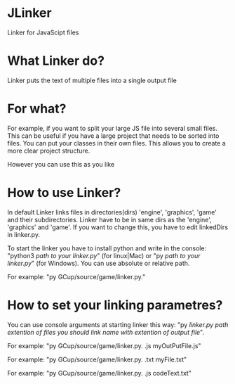 # JLinker
Linker for JavaScipt files

# What Linker do?
Linker puts the text of multiple files into a single output file 

# For what?
For example, if you want to split your large JS file into several small files. This can be useful if you have a large project that needs to be sorted into files. You can put your classes in their own files. This allows you to create a more clear project structure.

However you can use this as you like

# How to use Linker?
In default Linker links files in directories(dirs) 'engine', 'graphics', 'game' and their subdirectories. Linker have to be in same dirs as the 'engine', 'graphics' and 'game'. If you want to change this, you have to edit linkedDirs in linker.py.

To start the linker you have to install python and write in the console: "python3 *path to your linker.py*" (for linux|Mac) or "py *path to your linker.py*" (for Windows). You can use absolute or relative path. 

For example: "py GCup/source/game/linker.py."

# How to set your linking parametres?
You can use console arguments at starting linker this way: "py *linker.py path* *extention of files you should link* *name with extention of output file*".

For example: "py GCup/source/game/linker.py. .js myOutPutFile.js"

For example: "py GCup/source/game/linker.py. .txt myFile.txt"

For example: "py GCup/source/game/linker.py. .js codeText.txt"
